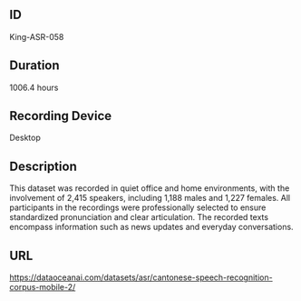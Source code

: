 ## ID
King-ASR-058
## Duration
1006.4 hours
## Recording Device
Desktop
## Description
This dataset was recorded in quiet office and home environments, with the involvement of 2,415 speakers, including 1,188 males and 1,227 females. All participants in the recordings were professionally selected to ensure standardized pronunciation and clear articulation. The recorded texts encompass information such as news updates and everyday conversations.
## URL
https://dataoceanai.com/datasets/asr/cantonese-speech-recognition-corpus-mobile-2/

